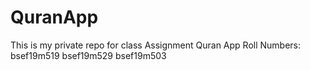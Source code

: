 # QuranApp
This is my private repo for class Assignment Quran App
Roll Numbers:
bsef19m519
bsef19m529
bsef19m503
